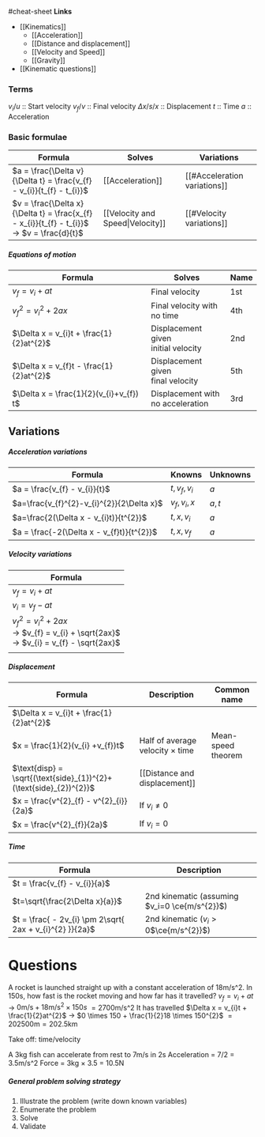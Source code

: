 #cheat-sheet
**Links**
- [[Kinematics]] 
	- [[Acceleration]] 
	- [[Distance and displacement]] 
	- [[Velocity and Speed]] 
	- [[Gravity]] 
- [[Kinematic questions]] 
### Terms
$v_{i}$/$u$ :: Start velocity
$v_{f}$/$v$ :: Final velocity
$\Delta x$/$s$/$x$ :: Displacement
$t$ :: Time
$a$ :: Acceleration

### Basic formulae

| Formula                                                                                       | Solves                           | Variations                   |
| --------------------------------------------------------------------------------------------- | -------------------------------- | ---------------------------- |
| $a = \frac{\Delta v}{\Delta t} = \frac{v_{f} - v_{i}}{t_{f} - t_{i}}$                         | [[Acceleration]]                 | [[#Acceleration variations]] |
| $v = \frac{\Delta x}{\Delta t} = \frac{x_{f} - x_{i}}{t_{f} - t_{i}}$<br>-> $v = \frac{d}{t}$ | [[Velocity and Speed\|Velocity]] | [[#Velocity variations]]     |

##### Equations of motion

| Formula                                 | Solves                                 | Name |
| --------------------------------------- | -------------------------------------- | ---- |
| $v_{f} = v_{i} + at$                    | Final velocity                         | 1st  |
| $v^{2}_{f} = v^{2}_{i} + 2ax$<br>       | Final velocity with<br>no time         | 4th  |
| $\Delta x = v_{i}t + \frac{1}{2}at^{2}$ | Displacement given<br>initial velocity | 2nd  |
| $\Delta x = v_{f}t - \frac{1}{2}at^{2}$ | Displacement given<br>final velocity   | 5th  |
| $\Delta x = \frac{1}{2}(v_{i}+v_{f}) t$ | Displacement with<br>no acceleration   | 3rd  |

## Variations
##### Acceleration variations
| Formula                                   | Knowns            | Unknowns |
| ----------------------------------------- | ----------------- | -------- |
| $a = \frac{v_{f} - v_{i}}{t}$             | $t, v_{f}, v_{i}$ | $a$      |
| $a=\frac{v_{f}^{2}-v_{i}^{2}}{2\Delta x}$ | $v_{f},v_{i},x$   | $a,t$    |
| $a=\frac{2(\Delta x - v_{i}t)}{t^{2}}$    | $t,x,v_{i}$       | $a$      |
| $a = \frac{-2(\Delta x - v_{f}t)}{t^{2}}$ | $t,x,v_{f}$       | $a$      |


##### Velocity variations
| Formula                                                                                             |
| --------------------------------------------------------------------------------------------------- |
| $v_{f} = v_{i} + at$                                                                                |
| $v_{i} = v_{f} - at$                                                                                |
| $v^{2}_{f} = v^{2}_{i} + 2ax$<br>-> $v_{f} = v_{i} + \sqrt{2ax}$<br>-> $v_{i} = v_{f} - \sqrt{2ax}$ |
|                                                                                                     |

##### Displacement
| Formula                                                             | Description                            | Common name        |
| ------------------------------------------------------------------- | -------------------------------------- | ------------------ |
| $\Delta x = v_{i}t + \frac{1}{2}at^{2}$                             |                                        |                    |
| $x = \frac{1}{2}(v_{i} +v_{f})t$                                    | Half of average velocity $\times$ time | Mean-speed theorem |
| $\text{disp} = \sqrt{(\text{side}_{1})^{2}+ (\text{side}_{2})^{2}}$ | [[Distance and displacement]]          |                    |
| $x = \frac{v^{2}_{f} - v^{2}_{i}}{2a}$<br>                          | If $v_{i} \neq 0$                      |                    |
| $x = \frac{v^{2}_{f}}{2a}$                                          | If $v_{i}=0$                           |                    |

##### Time
| Formula                                                      | Description                                   |
| ------------------------------------------------------------ | --------------------------------------------- |
| $t = \frac{v_{f} - v_{i}}{a}$                                |                                               |
| $t=\sqrt{\frac{2\Delta x}{a}}$                               | 2nd kinematic (assuming $v_i=0 \ce{m/s^{2}}$) |
| $t = \frac{ - 2v_{i} \pm 2\sqrt{ 2ax + v_{i}^{2} }}{2a}$<br> | 2nd kinematic ($v_{i} > 0$$\ce{m/s^{2}}$)     |

# Questions

A rocket is launched straight up with a constant acceleration of 18m/s^2. In 150s, how fast is the rocket moving and how far has it travelled?
$v_{f} = v_{i} + at$
-> $0\text{m/s} + 18\text{m/s}^{2} \times 150s$
$= 2700$m/s^2
It has travelled $\Delta x = v_{i}t + \frac{1}{2}at^{2}$
-> $0 \times 150 + \frac{1}{2}18 \times 150^{2}$
$= 202500\text{m} = 202.5\text{km}$

Take off: time/velocity

A 3kg fish can accelerate from rest to 7m/s in 2s
Acceleration = 7/2 = 3.5m/s^2
Force = 3kg $\times$ 3.5 = 10.5N 

##### General problem solving strategy
1. Illustrate the problem (write down known variables)
2. Enumerate the problem
3. Solve
4. Validate

